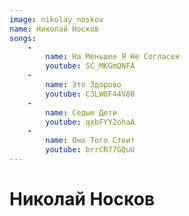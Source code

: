 ```yaml
---
image: nikolay_noskov
name: Николай Носков
songs:
    -
        name: На Меньшее Я Не Согласен
        youtube: SC_MKGmQNFA
    -
        name: Это Здорово
        youtube: C3LW0F44V80
    -
        name: Седые Дети
        youtube: qxbFYY2ohaA
    -
        name: Оно Того Стоит
        youtube: brrCR77GQuU
---
```

# Николай Носков

